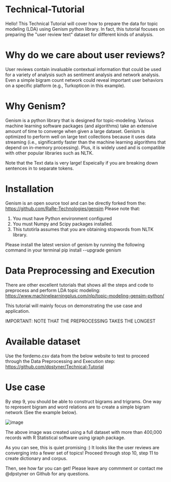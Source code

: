 # Technical-Tutorial
Hello! This Technical Tutorial will cover how to prepare the data for topic modeling (LDA) using Genism python library.
In fact, this tutorial focuses on preparing the "user review text" dataset for different kinds of analysis.

# Why do we care about user reviews?
User reviews contain invaluable contextual information that could be used for a variety of analysis such as sentiment analysis and network analysis. 
Even a simple bigram count network could reveal important user behaviors on a specific platform (e.g., Turkopticon in this example).

# Why Genism?
Genism is a python library that is designed for topic-modeling. 
Various machine learning software packages (and algorithms) take an extensive amount of time to converge when given a large dataset. Genism is optimized to perform well on large text collections because it uses data streaming (i.e., significantly faster than the machine learning algorithms that depend on in-memory processing).
Plus, it is widely used and is compatible with other popular libraries such as NLTK.

Note that the Text data is very large! Espeically if you are breaking down sentences in to separate tokens. 

# Installation
Genism is an open source tool and can be directly forked from the:
https://github.com/RaRe-Technologies/gensim
Please note that:
1) You must have Python environment configured
2) You must Numpy and Scipy packages installed.
3) This tutotirla assumes that you are obtaining stopwords from NLTK library. 

Please install the latest version of genism by running the following command in your terminal
pip install --upgrade genism


# Data Preprocessing and Execution 
There are other excellent tutorials that shows all the steps and code to preprocess and perform LDA topic modeling:
https://www.machinelearningplus.com/nlp/topic-modeling-gensim-python/

This tutorial will mainly focus on demonstrating the use case and application.

IMPORTANT: NOTE THAT THE PREPROCESSING TAKES THE LONGEST

# Available dataset
Use the fordemo.csv data from the below website to test to proceed through the Data Preprocessing and Execution step:
https://github.com/dpstyner/Technical-Tutorial

# Use case
By step 9, you should be able to construct bigrams and trigrams.
One way to represent bigram and word relations are to create a simple bigram network (See the example below).

![image](https://user-images.githubusercontent.com/48960071/117061012-850afa00-acd6-11eb-8a7d-9f3409e030b7.png)

The above image was created using a full dataset with more than 400,000 records with R Statistical software using igraph package. 

As you can see, this is quiet promising :) It looks like the user reviews are converging into a fewer set of topics!
Proceed through stop 10, step 11 to create dictionary and corpus. 

Then, see how far you can get! Please leave any commment or contact me @dpstyner on Github for any questions.

